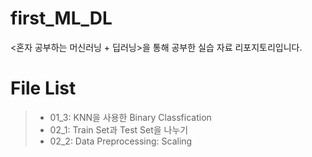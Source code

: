 # first_ML_DL
&lt;혼자 공부하는 머신러닝 + 딥러닝>을 통해 공부한 실습 자료 리포지토리입니다.

# File List
>* 01_3: KNN을 사용한 Binary Classfication
>* 02_1: Train Set과 Test Set을 나누기
>* 02_2: Data Preprocessing: Scaling
